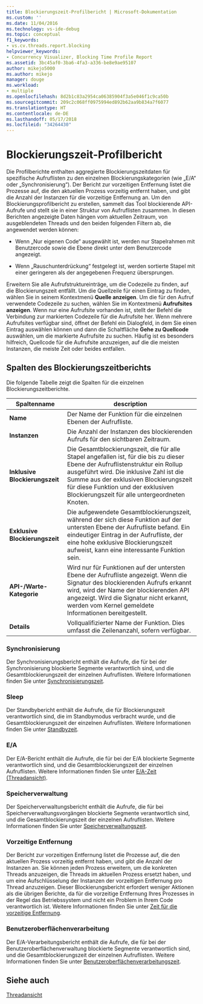 ```yaml
---
title: Blockierungszeit-Profilbericht | Microsoft-Dokumentation
ms.custom: ''
ms.date: 11/04/2016
ms.technology: vs-ide-debug
ms.topic: conceptual
f1_keywords:
- vs.cv.threads.report.blocking
helpviewer_keywords:
- Concurrency Visualizer, Blocking Time Profile Report
ms.assetid: 3bc45af0-3ba6-4fa3-a336-be8e9ae95107
author: mikejo5000
ms.author: mikejo
manager: douge
ms.workload:
- multiple
ms.openlocfilehash: 8d2b1c83a2954ca06385904f3a5e046f1c9ca50b
ms.sourcegitcommit: 209c2c068ff0975994ed892b62aa9b834a7f6077
ms.translationtype: HT
ms.contentlocale: de-DE
ms.lasthandoff: 05/17/2018
ms.locfileid: "34264430"
---
```

# <a name="blocking-time-profile-report"></a>Blockierungszeit-Profilbericht
Die Profilberichte enthalten aggregierte Blockierungszeitdaten für spezifische Aufruflisten zu den einzelnen Blockierungskategorien (wie „E/A“ oder „Synchronisierung“). Der Bericht zur vorzeitigen Entfernung listet die Prozesse auf, die den aktuellen Prozess vorzeitig entfernt haben, und gibt die Anzahl der Instanzen für die vorzeitige Entfernung an. Um den Blockierungsprofilbericht zu erstellen, sammelt das Tool blockierende API-Aufrufe und stellt sie in einer Struktur von Aufruflisten zusammen. In diesen Berichten angezeigte Daten hängen vom aktuellen Zeitraum, von ausgeblendeten Threads und den beiden folgenden Filtern ab, die angewendet werden können:  
  
-   Wenn „Nur eigenen Code“ ausgewählt ist, werden nur Stapelrahmen mit Benutzercode sowie die Ebene direkt unter dem Benutzercode angezeigt.  
  
-   Wenn „Rauschunterdrückung“ festgelegt ist, werden sortierte Stapel mit einer geringeren als der angegebenen Frequenz übersprungen.  
  
 Erweitern Sie alle Aufrufstruktureinträge, um die Codezeile zu finden, auf die Blockierungszeit entfällt. Um die Quellzeile für einen Eintrag zu finden, wählen Sie in seinem Kontextmenü **Quelle anzeigen**. Um die für den Aufruf verwendete Codezeile zu suchen, wählen Sie im Kontextmenü **Aufrufsites anzeigen**. Wenn nur eine Aufrufsite vorhanden ist, stellt der Befehl die Verbindung zur markierten Codezeile für die Aufrufsite her. Wenn mehrere Aufrufsites verfügbar sind, öffnet der Befehl ein Dialogfeld, in dem Sie einen Eintrag auswählen können und dann die Schaltfläche **Gehe zu Quellcode** auswählen, um die markierte Aufrufsite zu suchen. Häufig ist es besonders hilfreich, Quellcode für die Aufrufsite anzuzeigen, auf die die meisten Instanzen, die meiste Zeit oder beides entfallen.  
  
## <a name="blocking-time-report-columns"></a>Spalten des Blockierungszeitberichts  
 Die folgende Tabelle zeigt die Spalten für die einzelnen Blockierungszeitberichte.  
  
|Spaltenname|description|  
|-----------------|-----------------|  
|**Name**|Der Name der Funktion für die einzelnen Ebenen der Aufrufliste.|  
|**Instanzen**|Die Anzahl der Instanzen des blockierenden Aufrufs für den sichtbaren Zeitraum.|  
|**Inklusive Blockierungszeit**|Die Gesamtblockierungszeit, die für alle Stapel angefallen ist, für die bis zu dieser Ebene der Aufruflistenstruktur ein Rollup ausgeführt wird. Die inklusive Zahl ist die Summe aus der exklusiven Blockierungszeit für diese Funktion und der exklusiven Blockierungszeit für alle untergeordneten Knoten.|  
|**Exklusive Blockierungszeit**|Die aufgewendete Gesamtblockierungszeit, während der sich diese Funktion auf der untersten Ebene der Aufrufliste befand. Ein eindeutiger Eintrag in der Aufrufliste, der eine hohe exklusive Blockierungszeit aufweist, kann eine interessante Funktion sein.|  
|**API-/Warte-Kategorie**|Wird nur für Funktionen auf der untersten Ebene der Aufrufliste angezeigt. Wenn die Signatur des blockierenden Aufrufs erkannt wird, wird der Name der blockierenden API angezeigt. Wird die Signatur nicht erkannt, werden vom Kernel gemeldete Informationen bereitgestellt.|  
|**Details**|Vollqualifizierter Name der Funktion. Dies umfasst die Zeilenanzahl, sofern verfügbar.|  
  
### <a name="synchronization"></a>Synchronisierung  
 Der Synchronisierungsbericht enthält die Aufrufe, die für bei der Synchronisierung blockierte Segmente verantwortlich sind, und die Gesamtblockierungszeit der einzelnen Aufruflisten. Weitere Informationen finden Sie unter [Synchronisierungszeit](../profiling/synchronization-time.md).  
  
### <a name="sleep"></a>Sleep  
 Der Standbybericht enthält die Aufrufe, die für Blockierungszeit verantwortlich sind, die im Standbymodus verbracht wurde, und die Gesamtblockierungszeit der einzelnen Aufruflisten. Weitere Informationen finden Sie unter [Standbyzeit](../profiling/sleep-time.md).  
  
### <a name="io"></a>E/A  
 Der E/A-Bericht enthält die Aufrufe, die für bei der E/A blockierte Segmente verantwortlich sind, und die Gesamtblockierungszeit der einzelnen Aufruflisten. Weitere Informationen finden Sie unter [E/A-Zeit (Threadansicht)](../profiling/i-o-time-threads-view.md).  
  
### <a name="memory-management"></a>Speicherverwaltung  
 Der Speicherverwaltungsbericht enthält die Aufrufe, die für bei Speicherverwaltungsvorgängen blockierte Segmente verantwortlich sind, und die Gesamtblockierungszeit der einzelnen Aufruflisten. Weitere Informationen finden Sie unter [Speicherverwaltungszeit](../profiling/memory-management-time.md).  
  
### <a name="preemption"></a>Vorzeitige Entfernung  
 Der Bericht zur vorzeitigen Entfernung listet die Prozesse auf, die den aktuellen Prozess vorzeitig entfernt haben, und gibt die Anzahl der Instanzen an.  Sie können jeden Prozess erweitern, um die konkreten Threads anzuzeigen, die Threads im aktuellen Prozess ersetzt haben, und um eine Aufschlüsselung der Instanzen der vorzeitigen Entfernung pro Thread anzuzeigen. Dieser Blockierungsbericht erfordert weniger Aktionen als die übrigen Berichte, da für die vorzeitige Entfernung Ihres Prozesses in der Regel das Betriebssystem und nicht ein Problem in Ihrem Code verantwortlich ist. Weitere Informationen finden Sie unter [Zeit für die vorzeitige Entfernung](../profiling/preemption-time.md).  
  
### <a name="ui-processing"></a>Benutzeroberflächenverarbeitung  
 Der E/A-Verarbeitungsbericht enthält die Aufrufe, die für bei der Benutzeroberflächenverwaltung blockierte Segmente verantwortlich sind, und die Gesamtblockierungszeit der einzelnen Aufruflisten. Weitere Informationen finden Sie unter [Benutzeroberflächenverarbeitungszeit](../profiling/ui-processing-time.md).  
  
## <a name="see-also"></a>Siehe auch  
 [Threadansicht](../profiling/threads-view-parallel-performance.md)